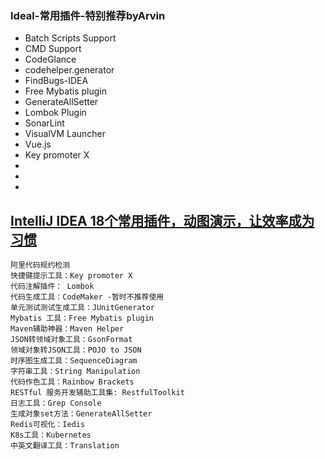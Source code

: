 
### Ideal-常用插件-特别推荐byArvin
- Batch Scripts Support
- CMD Support
- CodeGlance
- codehelper.generator
- FindBugs-IDEA
- Free Mybatis plugin
- GenerateAllSetter
- Lombok Plugin
- SonarLint
- VisualVM Launcher
- Vue.js
- Key promoter X
- 
- 
- 

## [IntelliJ IDEA 18个常用插件，动图演示，让效率成为习惯](https://blog.csdn.net/lin443514407lin/article/details/86692736)
```
阿里代码规约检测
快捷键提示工具：Key promoter X
代码注解插件： Lombok
代码生成工具：CodeMaker -暂时不推荐使用
单元测试测试生成工具：JUnitGenerator
Mybatis 工具：Free Mybatis plugin
Maven辅助神器：Maven Helper
JSON转领域对象工具：GsonFormat
领域对象转JSON工具：POJO to JSON
时序图生成工具：SequenceDiagram
字符串工具：String Manipulation
代码作色工具：Rainbow Brackets
RESTful 服务开发辅助工具集: RestfulToolkit
日志工具：Grep Console
生成对象set方法：GenerateAllSetter
Redis可视化：Iedis
K8s工具：Kubernetes
中英文翻译工具：Translation
```